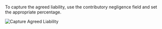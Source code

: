 To capture the agreed liability, use the contributory negligence field and set the appropriate percentage.

![Capture Agreed Liability](/assets/agreed-liability.png)